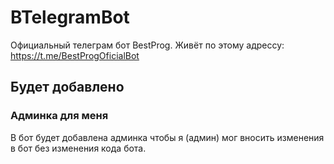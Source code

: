# BTelegramBot
Официальный телеграм бот BestProg.
Живёт по этому адрессу: https://t.me/BestProgOficialBot

## Будет добавлено
### Админка для меня
В бот будет добавлена админка чтобы я (админ) мог вносить изменения в бот без изменения кода бота.
